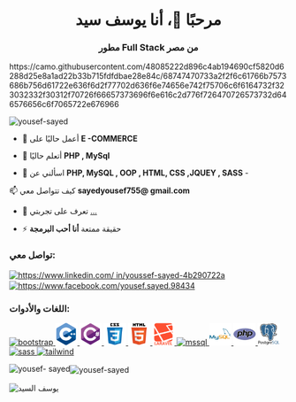 <h1 align="center">مرحبًا 👋، أنا يوسف سيد</h1>
<h3 align="center">مطور Full Stack من مصر</h3>
https://camo.githubusercontent.com/48085222d896c4ab194690cf5820d6288d25e8a1ad22b33b715fdfdbae28e84c/68747470733a2f2f6c61766b7573686b756d61722e636f6d2f77702d636f6e74656e742f75706c6f6164732f323032332f30312f70726f66657373696f6e616c2d776f726470726573732d646576656c6f7065722e676966

<p align="left"> <img src= "https://komarev.com/ghpvc/?username=yousef-sayed&label=Profile%20views&color=0e75b6&style=flat" alt="yousef-sayed" /> </p>

- 🔭 أعمل حاليًا على **E -COMMERCE**

- 🌱 أتعلم حاليًا **PHP , MySql**

- 💬 اسألني عن **PHP, MySQL , OOP , HTML, CSS ,JQUEY , SASS** -

📫 كيف تتواصل معي **sayedyousef755@ gmail.com**

- 📄 تعرف على تجربتي [...](...)

- ⚡ حقيقة ممتعة **أنا أحب البرمجة**

<h3 align="left">تواصل معي:</h3>
<p محاذاة = "يسار">
<a href="https://linkedin.com/in/https://www.linkedin.com/in/youssef-sayed-4b290722a" target="blank"><img align="center" src="https //raw.githubusercontent.com/rahuldkjain/github-profile-readme-generator/master/src/images/icons/Social/linked-in-alt.svg" alt="https://www.linkedin.com/ in/youssef-sayed-4b290722a" height="30" width="40" /></a>
<a href="https://fb.com/https://www.facebook.com/yousef.sayed .98434" target="blank"><img align="center" src="https://raw.githubusercontent.com/rahuldkjain/github-profile-readme-generator/master/src/images/icons/Social/facebook .svg" alt="https://www.facebook.com/yousef.sayed.98434" height="30" width="40" /></a>
</p>

<h3 align="left">اللغات والأدوات:</h3>
<p align="left"> <a href="https://getbootstrap.com" target="_blank" rel="noreferrer"> <img src="https://raw.githubusercontent.com/devicons/devicon /master/icons/bootstrap/bootstrap-plain-wordmark.svg" alt="bootstrap" width="40" height="40"/> </a> <a href="https://www.w3schools.com /cpp/" target="_blank" rel="noreferrer"> <img src="https://raw.githubusercontent.com/devicons/devicon/master/icons/cplusplus/cplusplus-original.svg" alt="cplusplus " width="40" height="40"/> </a> <a href="https://www.w3schools.com/cs/" target="_blank" rel="noreferrer"> <img src="https://raw.githubusercontent.com/devicons/devicon/master/icons/csharp/csharp-original.svg" alt=" csharp" width="40" height="40"/> </a> <a href="https://www.w3schools.com/css/" target="_blank" rel="noreferrer"> <img src ="https://raw.githubusercontent.com/devicons/devicon/master/icons/css3/css3-original-wordmark.svg" alt="css3" width="40" height="40"/> </a > <a href="https://www.w3.org/html/" target="_blank" rel="noreferrer"> <img src="https://raw.githubusercontent.com/devicons/devicon/master/icons/html5/html5-original-wordmark.svg" alt="html5" width="40" height="40"/> </a> <a href="https:// laravel.com/" target="_blank" rel="noreferrer"> <img src="https://raw.githubusercontent.com/devicons/devicon/master/icons/laravel/laravel-plain-wordmark.svg" alt ="laravel" width="40" height="40"/> </a> <a href="https://www.microsoft.com/en-us/sql-server" target="_blank" rel= "noreferrer"> <img src="https://www.svgrepo.com/show/303229/microsoft-sql-server-logo.svg" alt="mssql" width="40" height="40"/> </a> <a href="https://www.mysql.com/" target="_blank" rel="noreferrer"> <img src="https://raw.githubusercontent.com/devicons/devicon/master/icons/mysql/mysql-original-wordmark.svg" alt="mysql" width="40" height="40"/> </a> <a href="https://www.php.net" target="_blank" rel="noreferrer"> <img src="https://raw.githubusercontent.com/devicons/devicon/master /icons/php/php-original.svg" alt="php" width="40" height="40"/> </a> <a href="https://www.postgresql.org" target="_blank" rel="noreferrer"> <img src="https://raw.githubusercontent.com/devicons/devicon/master/icons/postgresql/postgresql-original-wordmark.svg" alt="postgresql " width="40" height="40"/> </a> <a href="https://sass-lang.com" target="_blank" rel="noreferrer"> <img src="https: //raw.githubusercontent.com/devicons/devicon/master/icons/sass/sass-original.svg" alt="sass" width="40" height="40"/> </a> <a href=" https://tailwindcss.com/" target="_blank" rel="noreferrer"> <img src="https://www.vectorlogo.zone/logos/tailwindcss/tailwindcss-icon.svg" alt="tailwind" width="40" height="40"/> </a> </p>

<p><img align="left" src="https://github-readme-stats.vercel.app/api/top-langs?username=yousef-sayed&show_icons=true&locale=en&layout=compact" alt="yousef- sayed" /></p>

<p> <img align="center" src="https://github-readme-stats.vercel.app/api?username=yousef-sayed&show_icons=true&locale=en" alt ="yousef-sayed" /></p>

<p><img align="center" src="https://github-readme-streak-stats.herokuapp.com/?user=yousef-sayed&" alt= "يوسف السيد" /></p>
